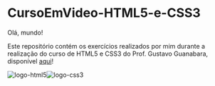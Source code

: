 # CursoEmVideo-HTML5-e-CSS3
 
Olá, mundo!

Este repositório contém os exercícios realizados por mim durante a realização do curso de HTML5 e CSS3 do Prof. Gustavo Guanabara, disponível [aqui](https://github.com/gustavoguanabara/html-css)!

![logo-html5](/Exercícios/ex003/logo-html.png)![logo-css3](/Exercícios/ex003/imagens/logo-css.png)